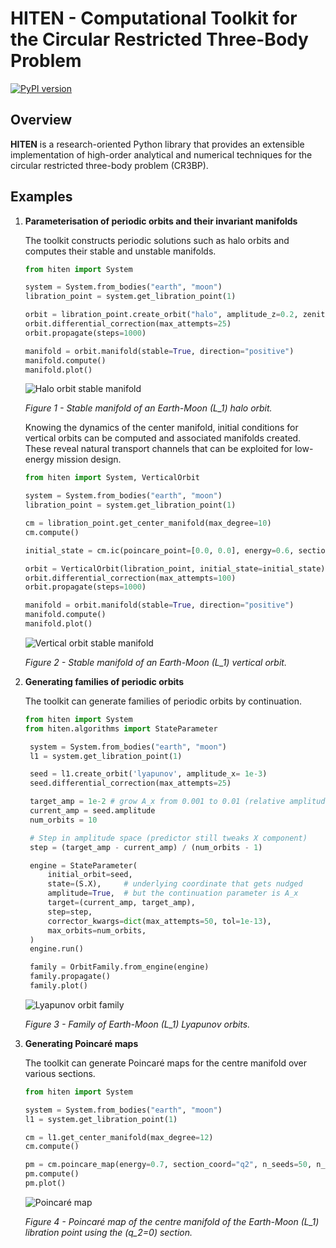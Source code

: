 # HITEN - Computational Toolkit for the Circular Restricted Three-Body Problem

[![PyPI version](https://img.shields.io/pypi/v/hiten.svg?color=brightgreen)](https://pypi.org/project/hiten/)

## Overview

**HITEN** is a research-oriented Python library that provides an extensible implementation of high-order analytical and numerical techniques for the circular restricted three-body problem (CR3BP).

## Examples

1. **Parameterisation of periodic orbits and their invariant manifolds**

   The toolkit constructs periodic solutions such as halo orbits and computes their stable and unstable manifolds.

   ```python
   from hiten import System

   system = System.from_bodies("earth", "moon")
   libration_point = system.get_libration_point(1)

   orbit = libration_point.create_orbit("halo", amplitude_z=0.2, zenith="southern")
   orbit.differential_correction(max_attempts=25)
   orbit.propagate(steps=1000)

   manifold = orbit.manifold(stable=True, direction="positive")
   manifold.compute()
   manifold.plot()
   ```

   ![Halo orbit stable manifold](results/plots/halo_stable_manifold.svg)

   *Figure&nbsp;1 - Stable manifold of an Earth-Moon \(L_1\) halo orbit.*

   Knowing the dynamics of the center manifold, initial conditions for vertical orbits can be computed and associated manifolds created. These reveal natural transport channels that can be exploited for low-energy mission design.

   ```python
   from hiten import System, VerticalOrbit

   system = System.from_bodies("earth", "moon")
   libration_point = system.get_libration_point(1)

   cm = libration_point.get_center_manifold(max_degree=10)
   cm.compute()

   initial_state = cm.ic(poincare_point=[0.0, 0.0], energy=0.6, section_coord="q3")

   orbit = VerticalOrbit(libration_point, initial_state=initial_state)
   orbit.differential_correction(max_attempts=100)
   orbit.propagate(steps=1000)

   manifold = orbit.manifold(stable=True, direction="positive")
   manifold.compute()
   manifold.plot()
   ```

   ![Vertical orbit stable manifold](results/plots/vl_stable_manifold.svg)

   *Figure&nbsp;2 - Stable manifold of an Earth-Moon \(L_1\) vertical orbit.*

2. **Generating families of periodic orbits**

   The toolkit can generate families of periodic orbits by continuation.

   ```python
   from hiten import System
   from hiten.algorithms import StateParameter

    system = System.from_bodies("earth", "moon")
    l1 = system.get_libration_point(1)

    seed = l1.create_orbit('lyapunov', amplitude_x= 1e-3)
    seed.differential_correction(max_attempts=25)

    target_amp = 1e-2 # grow A_x from 0.001 to 0.01 (relative amplitude)
    current_amp = seed.amplitude
    num_orbits = 10

    # Step in amplitude space (predictor still tweaks X component)
    step = (target_amp - current_amp) / (num_orbits - 1)

    engine = StateParameter(
        initial_orbit=seed,
        state=(S.X),     # underlying coordinate that gets nudged
        amplitude=True,  # but the continuation parameter is A_x
        target=(current_amp, target_amp),
        step=step,
        corrector_kwargs=dict(max_attempts=50, tol=1e-13),
        max_orbits=num_orbits,
    )
    engine.run()

    family = OrbitFamily.from_engine(engine)
    family.propagate()
    family.plot()
    ```

    ![Lyapunov orbit family](results/plots/lyapunov_family.svg)

    *Figure&nbsp;3 - Family of Earth-Moon \(L_1\) Lyapunov orbits.*

3. **Generating Poincaré maps**

   The toolkit can generate Poincaré maps for the centre manifold over various sections.

   ```python
   from hiten import System

   system = System.from_bodies("earth", "moon")
   l1 = system.get_libration_point(1)

   cm = l1.get_center_manifold(max_degree=12)
   cm.compute()

   pm = cm.poincare_map(energy=0.7, section_coord="q2", n_seeds=50, n_iter=100, seed_strategy="axis_aligned")
   pm.compute()
   pm.plot()
   ```

   ![Poincaré map](results/plots/poincare_map.svg)

   *Figure&nbsp;4 - Poincaré map of the centre manifold of the Earth-Moon \(L_1\) libration point using the \(q_2=0\) section.*
